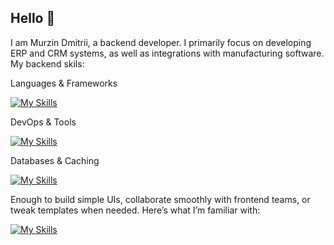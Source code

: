 ## Hello 👋


I am Murzin Dmitrii, a backend developer. I primarily focus on developing ERP and CRM systems, as well as integrations with manufacturing software.
My backend skils:

Languages & Frameworks

[![My Skills](https://skillicons.dev/icons?i=cs,dotnet,php,laravel)](https://skillicons.dev)

DevOps & Tools

[![My Skills](https://skillicons.dev/icons?i=docker,nginx,git,github,gitlab,windows,linux,ubuntu,sentry)](https://skillicons.dev)

Databases & Caching

[![My Skills](https://skillicons.dev/icons?i=postgres,sqlite,redis)](https://skillicons.dev)

Enough to build simple UIs, collaborate smoothly with frontend teams, or tweak templates when needed. Here’s what I’m familiar with:

[![My Skills](https://skillicons.dev/icons?i=html,css,js,vue,react,jquery,bootstrap,tailwind)](https://skillicons.dev)
